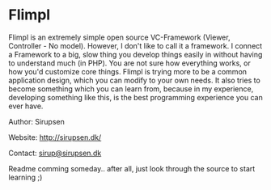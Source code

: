 Flimpl
======
Flimpl is an extremely simple open source VC-Framework (Viewer, Controller - No model). However, I don't like to call it a framework. I connect a Framework to a big, slow thing you develop things easily in without having to understand much (in PHP). You are not sure how everything works, or how you'd customize core things. Flimpl is trying more to be a common application design, which you can modify to your own needs. It also tries to become something which you can learn from, because in my experience, developing something like this, is the best programming experience you can ever have.

Author: Sirupsen

Website: http://sirupsen.dk/

Contact: sirup@sirupsen.dk

Readme comming someday.. after all, just look through the source to start learning ;)
